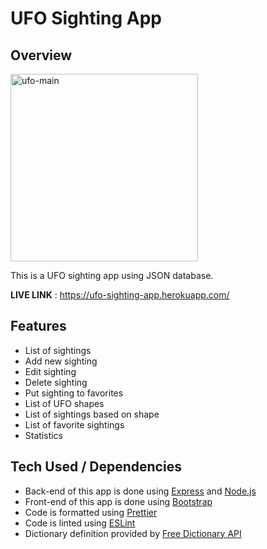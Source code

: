 # UFO Sighting App

## Overview

<img src="https://user-images.githubusercontent.com/17814490/155581608-f5b24b0a-66e7-4b76-be5d-911a47c4e74e.jpg" alt="ufo-main" width="300"/>

This is a UFO sighting app using JSON database.

**LIVE LINK** : https://ufo-sighting-app.herokuapp.com/

## Features

- List of sightings
- Add new sighting
- Edit sighting
- Delete sighting
- Put sighting to favorites
- List of UFO shapes
- List of sightings based on shape
- List of favorite sightings
- Statistics

## Tech Used / Dependencies

- Back-end of this app is done using [Express](https://www.npmjs.com/package/express) and [Node.js](https://www.npmjs.com/package/node)
- Front-end of this app is done using [Bootstrap](https://getbootstrap.com/) 
- Code is formatted using [Prettier](https://www.npmjs.com/package/prettier)
- Code is linted using [ESLint](https://www.npmjs.com/package/eslint)
- Dictionary definition provided by [Free Dictionary API](https://dictionaryapi.dev/)
